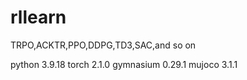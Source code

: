 # rllearn
TRPO,ACKTR,PPO,DDPG,TD3,SAC,and so on


python 3.9.18
torch    2.1.0
gymnasium  0.29.1
mujoco    3.1.1
